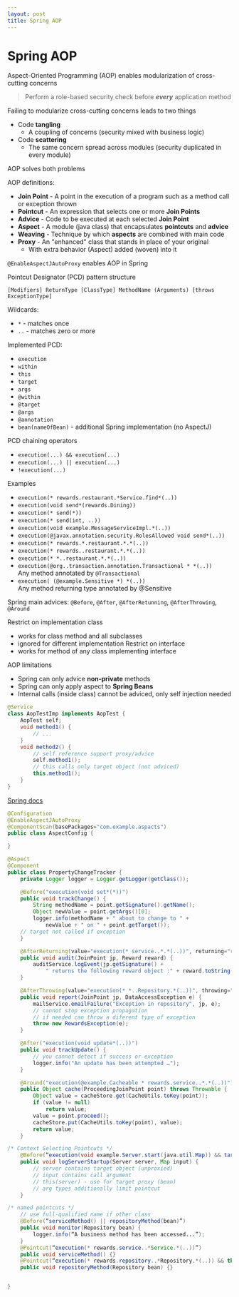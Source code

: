 ```yaml
---
layout: post
title: Spring AOP
---
```

# Spring AOP

Aspect-Oriented Programming (AOP) enables modularization of cross-cutting concerns
> Perform a role-based security check before **_every_** application method

Failing to modularize cross-cutting concerns leads to two things
- Code **tangling**
  - A coupling of concerns (security mixed with business logic)
- Code **scattering**
  - The same concern spread across modules (security duplicated in every module)
  
AOP solves both problems

AOP definitions:

- **Join Point** - A point in the execution of a program such as a method call or exception thrown
- **Pointcut** - An expression that selects one or more **Join Points**
- **Advice** - Code to be executed at each selected **Join Point**
- **Aspect** - A module (java class) that encapsulates **pointcuts** and **advice**
- **Weaving** - Technique by which **aspects** are combined with main code
- **Proxy** - An "enhanced" class that stands in place of your original
  - With extra behavior (Aspect) added (woven) into it

`@EnableAspectJAutoProxy` enables AOP in Spring

Pointcut Designator (PCD) pattern structure

`[Modifiers] ReturnType [ClassType] MethodName (Arguments) [throws ExceptionType]`

Wildcards:
- `*` - matches once
- `..` - matches zero or more

Implemented PCD:
- `execution`
- `within`
- `this`
- `target`
- `args`
- `@within`
- `@target`
- `@args`
- `@annotation`
- `bean(nameOfBean)` - additional Spring implementation (no AspectJ) 

PCD chaining operators
- `execution(...) && execution(...)`
- `execution(...) || execution(...)`
- `!execution(...)`

Examples
- `execution(* rewards.restaurant.*Service.find*(..))`
- `execution(void send*(rewards.Dining))`
- `execution(* send(*))`
- `execution(* send(int, ..))`
- `execution(void example.MessageServiceImpl.*(..))`
- `execution(@javax.annotation.security.RolesAllowed void send*(..))`
- `execution(* rewards.*.restaurant.*.*(..))`
- `execution(* rewards..restaurant.*.*(..))`
- `execution(* *..restaurant.*.*(..))`
- `execution(@org..transaction.annotation.Transactional * *(..))`<br>Any method annotated by `@Transactional`
- `execution( (@example.Sensitive *) *(..))`<br>Any method returning type annotated by @Sensitive

Spring main advices: `@Before`, `@After`, `@AfterRetunning`, `@AfterThrowing`, `@Around`

Restrict on implementation class
- works for class method and all subclasses
- ignored  for different implementation 
Restrict on interface
- works for method of any class implementing interface

AOP limitations

- Spring can only advice **non-private** methods
- Spring can only apply aspect to **Spring Beans**
- Internal calls (inside class) cannot be adviced, only self injection needed<br> 
```java
@Service
class AopTestImp implements AopTest {
    AopTest self;
    void method1() {
        // ...
    }
    void method2() {
        // self reference support proxy/advice
        self.method1();
        // this calls only target object (not adviced)
        this.method1();
    }
}
```

[Spring docs](https://docs.spring.io/spring/docs/current/spring-framework-reference/core.html#aop-api-pointcuts)

```java
@Configuration
@EnableAspectJAutoProxy
@ComponentScan(basePackages="com.example.aspacts")
public class AspectConfig {

}

@Aspect
@Component
public class PropertyChangeTracker {
    private Logger logger = Logger.getLogger(getClass());

    @Before("execution(void set*(*))")
    public void trackChange() {
        String methodName = point.getSignature().getName();
        Object newValue = point.getArgs()[0];
        logger.info(methodName + " about to change to " +
            newValue + " on " + point.getTarget());
    // target not called if exception
    }

    @AfterReturning(value="execution(* service..*.*(..))", returning="reward")
    public void audit(JoinPoint jp, Reward reward) {
        auditService.logEvent(jp.getSignature() +
            " returns the following reward object :" + reward.toString());
    }

    @AfterThrowing(value="execution(* *..Repository.*(..))", throwing="e")
    public void report(JoinPoint jp, DataAccessException e) {
        mailService.emailFailure("Exception in repository", jp, e);
        // cannot stop exception propagation
        // if needed can throw a diferent type of exception
        throw new RewardsException(e);
    }

    @After("execution(void update*(..))")
    public void trackUpdate() {
        // you cannot detect if success or exception
        logger.info("An update has been attempted …");
    }

    @Around("execution(@example.Cacheable * rewards.service..*.*(..))")
    public Object cache(ProceedingJoinPoint point) throws Throwable {
        Object value = cacheStore.get(CacheUtils.toKey(point));
        if (value != null)
            return value;
        value = point.proceed();
        cacheStore.put(CacheUtils.toKey(point), value);
        return value;
    }

/* Context Selecting Pointcuts */
    @Before(“execution(void example.Server.start(java.util.Map)) && target(server) && args(input)”)
    public void logServerStartup(Server server, Map input) {
        // server contains target object (unproxied)
        // input contains call argument
        // this(server) - use for target proxy (bean)
        // arg types additionally limit pointcut
    }

/* named pointcuts */
    // use full-qualified name if other class
    @Before(“serviceMethod() || repositoryMethod(bean)”) 
    public void monitor(Repository bean) {
        logger.info(“A business method has been accessed...”); 
    }
    @Pointcut(“execution(* rewards.service..*Service.*(..))”) 
    public void serviceMethod() {}
    @Pointcut(“execution(* rewards.repository..*Repository.*(..)) && this(bean)”)
    public void repositoryMethod(Repository bean) {}


}


```